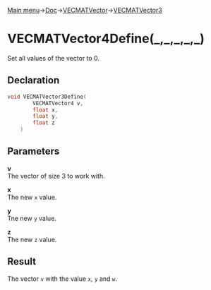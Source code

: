 [Main menu](../../../../Readme.md)->[Doc](../../../VECMATKit.md)->[VECMATVector](../../VECMATVector.md)->[VECMATVector3](../../VECMATVector3.md)

# VECMATVector4Define(\_,\_,\_,\_,\_)
Set all values of the vector to 0.

## **Declaration**
```C
void VECMATVector3Define(
        VECMATVector4 v,
        float x,
        float y,
        float z
    )
```

## **Parameters**
**v**  
The vector of size 3 to work with.

**x**  
The new `x` value.

**y**  
Tne new `y` value.

**z**  
The new `z` value.

## **Result**
The vector `v` with the value `x`, `y` and `w`.
